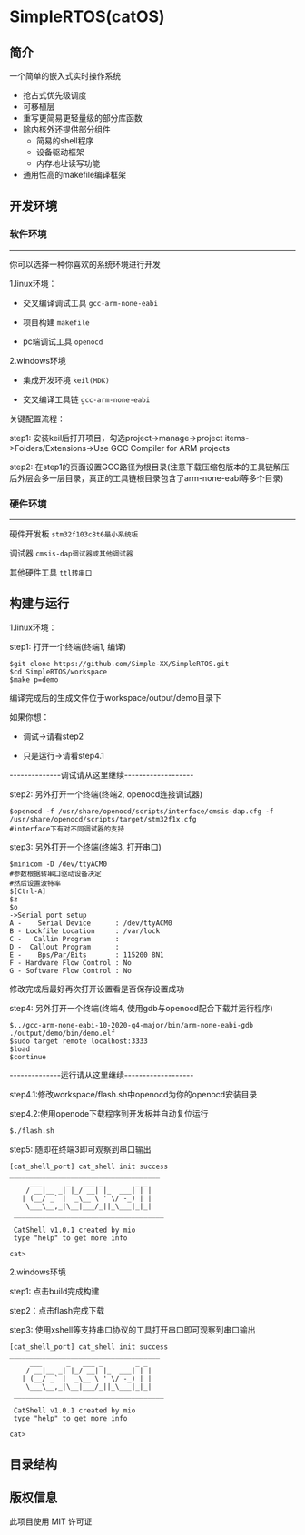 # SimpleRTOS(catOS)

## 简介

一个简单的嵌入式实时操作系统
- 抢占式优先级调度
- 可移植层
- 重写更简易更轻量级的部分库函数
- 除内核外还提供部分组件
  - 简易的shell程序
  - 设备驱动框架
  - 内存地址读写功能
- 通用性高的makefile编译框架


## 开发环境

### 软件环境
---
你可以选择一种你喜欢的系统环境进行开发

1.linux环境：

- 交叉编译调试工具 `gcc-arm-none-eabi`

- 项目构建        `makefile`

- pc端调试工具    `openocd`

2.windows环境
- 集成开发环境    `keil(MDK)`

- 交叉编译工具链 `gcc-arm-none-eabi`

关键配置流程：

step1: 安装keil后打开项目，勾选project->manage->project items->Folders/Extensions->Use GCC Compiler for ARM projects

step2: 在step1的页面设置GCC路径为根目录(注意下载压缩包版本的工具链解压后外层会多一层目录，真正的工具链根目录包含了arm-none-eabi等多个目录)

### 硬件环境
---
硬件开发板      `stm32f103c8t6最小系统板`

调试器         `cmsis-dap调试器或其他调试器`

其他硬件工具    `ttl转串口`


## 构建与运行
1.linux环境：

step1: 打开一个终端(终端1, 编译)
```shell
$git clone https://github.com/Simple-XX/SimpleRTOS.git
$cd SimpleRTOS/workspace
$make p=demo
```
编译完成后的生成文件位于workspace/output/demo目录下

如果你想：

- 调试->请看step2

- 只是运行->请看step4.1

--------------调试请从这里继续-------------------

step2: 另外打开一个终端(终端2, openocd连接调试器)
```shell
$openocd -f /usr/share/openocd/scripts/interface/cmsis-dap.cfg -f /usr/share/openocd/scripts/target/stm32f1x.cfg
#interface下有对不同调试器的支持
```
step3: 另外打开一个终端(终端3, 打开串口)
```shell
$minicom -D /dev/ttyACM0
#参数根据转串口驱动设备决定
#然后设置波特率
$[Ctrl-A]
$z
$o
->Serial port setup
A -    Serial Device      : /dev/ttyACM0
B - Lockfile Location     : /var/lock   
C -   Callin Program      :             
D -  Callout Program      :             
E -    Bps/Par/Bits       : 115200 8N1  
F - Hardware Flow Control : No          
G - Software Flow Control : No
```
修改完成后最好再次打开设置看是否保存设置成功

step4: 另外打开一个终端(终端4, 使用gdb与openocd配合下载并运行程序)
```shell
$../gcc-arm-none-eabi-10-2020-q4-major/bin/arm-none-eabi-gdb ./output/demo/bin/demo.elf
$sudo target remote localhost:3333
$load
$continue
```
--------------运行请从这里继续-------------------

step4.1:修改workspace/flash.sh中openocd为你的openocd安装目录

step4.2:使用openode下载程序到开发板并自动复位运行
```cmd
$./flash.sh
```

step5: 随即在终端3即可观察到串口输出
```
[cat_shell_port] cat_shell init success 
_____________________________________
     ___      _   ___ _        _ _   
    / __|__ _| |_/ __| |_  ___| | |  
   | (__/ _` |  _\__ \ ' \/ -_) | |
    \___\__,_|\__|___/_||_\___|_|_| 
 _____________________________________

 CatShell v1.0.1 created by mio 
 type "help" to get more info

cat>
```

2.windows环境

step1: 点击build完成构建

step2：点击flash完成下载

step3: 使用xshell等支持串口协议的工具打开串口即可观察到串口输出
```
[cat_shell_port] cat_shell init success 
_____________________________________
     ___      _   ___ _        _ _   
    / __|__ _| |_/ __| |_  ___| | |  
   | (__/ _` |  _\__ \ ' \/ -_) | |
    \___\__,_|\__|___/_||_\___|_|_| 
 _____________________________________

 CatShell v1.0.1 created by mio 
 type "help" to get more info

cat>
```

## 目录结构


## 版权信息

此项目使用 MIT 许可证